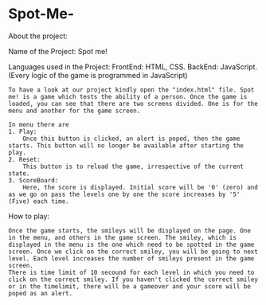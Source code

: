 # Spot-Me-
About the project:

Name of the Project: Spot me!

Languages used in the Project:
   FrontEnd: HTML, CSS.
   BackEnd: JavaScript.(Every logic of the game is programmed in JavaScript)

	To have a look at our project kindly open the "index.html" file. Spot me! is a game which tests the ability of a person. Once the game is loaded, you can see that there are two screens divided. One is for the menu and another for the game screen.

	In menu there are 
	1. Play:
		Once this button is clicked, an alert is poped, then the game starts. This button will no longer be available after starting the play.
	2. Reset:
		This button is to reload the game, irrespective of the current state.
	3. ScoreBoard:
		Here, the score is displayed. Initial score will be '0' (zero) and as we go on pass the levels one by one the score increases by '5' (Five) each time. 

How to play:

	Once the game starts, the smileys will be displayed on the page. One in the menu, and others in the game screen. The smiley, which is displayed in the menu is the one which need to be spotted in the game screen. Once we click on the correct smiley, you will be going to next level. Each level increases the number of smileys present in the game screen.
	There is time limit of 10 secound for each level in which you need to click on the correct smiley. If you haven't clicked the correct smiley or in the timelimit, there will be a gameover and your score will be poped as an alert.
